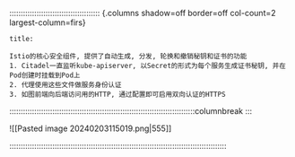 :::::::::::::::::::::::::::::::::::::::: {.columns shadow=off border=off col-count=2 largest-column=firs}

~~~ad-bug
title:  

Istio的核心安全组件, 提供了自动生成, 分发, 轮换和撤销秘钥和证书的功能
1. Citadel一直监听kube-apiserver, 以Secret的形式为每个服务生成证书秘钥, 并在Pod创建时挂载到Pod上
2. 代理使用这些文件做服务身份认证
3. 如图前端向后端访问用的HTTP, 通过配置即可启用双向认证的HTTPS
~~~

::::::::::::::::::::::::::::::::::::::::::::::::::::::::::::::::::::::::::::::::::columnbreak
:::

![[Pasted image 20240203115019.png|555]]

::::::::::::::::::::::::::::::::::::::::::::::::::::::::::::::::::::::::::::::::::::::::::::::::
